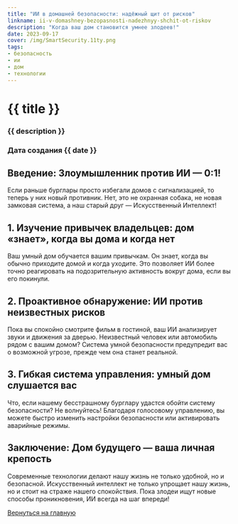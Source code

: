 ```yaml
---
title: "ИИ в домашней безопасности: надёжный щит от рисков"
linkname: ii-v-domashney-bezopasnosti-nadezhnyy-shchit-ot-riskov
description: "Когда ваш дом становится умнее злодеев!"
date: 2023-09-17
cover: /img/SmartSecurity.11ty.png
tags:
- безопасность
- ии
- дом
- технологии
---
```


# {{ title }}
### {{ description }}
### Дата создания {{ date }}

## Введение: Злоумышленник против ИИ — 0:1!

Если раньше бурглары просто избегали домов с сигнализацией, то теперь у них новый противник. Нет, это не охранная собака, не новая замковая система, а наш старый друг — Искусственный Интеллект!

## 1. Изучение привычек владельцев: дом «знает», когда вы дома и когда нет

Ваш умный дом обучается вашим привычкам. Он знает, когда вы обычно приходите домой и когда уходите. Это позволяет ИИ более точно реагировать на подозрительную активность вокруг дома, если вы его покинули.

## 2. Проактивное обнаружение: ИИ против неизвестных рисков

Пока вы спокойно смотрите фильм в гостиной, ваш ИИ анализирует звуки и движения за дверью. Неизвестный человек или автомобиль рядом с вашим домом? Система умной безопасности предупредит вас о возможной угрозе, прежде чем она станет реальной.

## 3. Гибкая система управления: умный дом слушается вас

Что, если нашему бесстрашному бурглару удастся обойти систему безопасности? Не волнуйтесь! Благодаря голосовому управлению, вы можете быстро изменить настройки безопасности или активировать аварийные режимы.

## Заключение: Дом будущего — ваша личная крепость

Современные технологии делают нашу жизнь не только удобной, но и безопасной. Искусственный интеллект не только упрощает нашу жизнь, но и стоит на страже нашего спокойствия. Пока злодеи ищут новые способы проникновения, ИИ всегда на шаг впереди!

[Вернуться на главную](/index.html)
